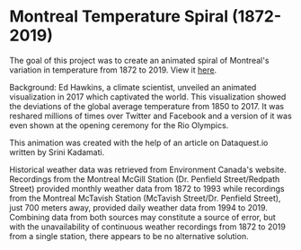 # Montreal Temperature Spiral (1872-2019)

The goal of this project was to create an animated spiral of Montreal's variation in temperature from 1872 to 2019. View it [here](https://www.youtube.com/watch?v=MbvvOTVyU-I).

Background: Ed Hawkins, a climate scientist, unveiled an animated visualization in 2017 which captivated the world. This visualization showed the deviations of the global average temperature from 1850 to 2017. It was reshared millions of times over Twitter and Facebook and a version of it was even shown at the opening ceremony for the Rio Olympics.

This animation was created with the help of an article on Dataquest.io written by Srini Kadamati.

Historical weather data was retrieved from Environment Canada's website. Recordings from the Montreal McGill Station (Dr. Penfield Street/Redpath Street) provided monthly weather data from 1872 to 1993 while recordings from the Montreal McTavish Station (McTavish Street/Dr. Penfield Street), just 700 meters away, provided daily weather data from 1994 to 2019. Combining data from both sources may constitute a source of error, but with the unavailability of continuous weather recordings from 1872 to 2019 from a single station, there appears to be no alternative solution.
